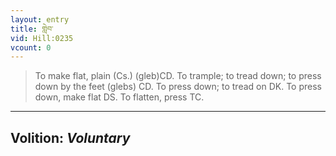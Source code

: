 ```yaml
---
layout: entry
title: གླེབ་
vid: Hill:0235
vcount: 0
---
```

> To make flat, plain (Cs\.) (gleb)CD\. To trample; to tread down; to press down by the feet (glebs) CD\. To press down; to tread on DK\. To press down, make flat DS\. To flatten, press TC\.

---
Volition: _Voluntary_
---

